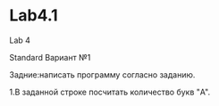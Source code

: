 # Lab4.1
Lab 4 

Standard Вариант №1

Задние:написать программу согласно заданию.

1.В заданной строке посчитать количество букв "A". 
